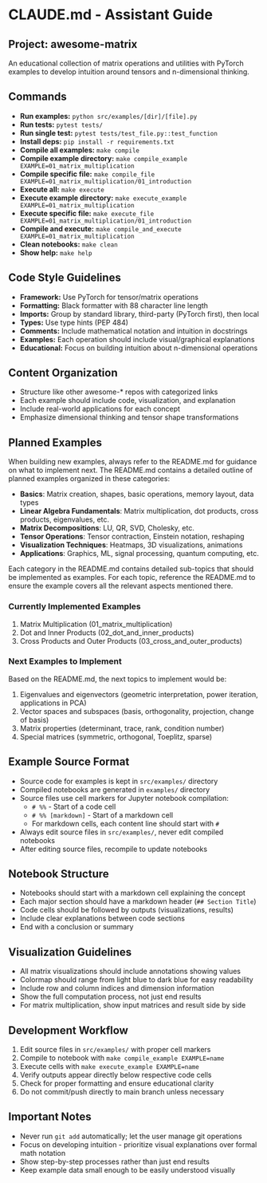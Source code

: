# CLAUDE.md - Assistant Guide

## Project: awesome-matrix
An educational collection of matrix operations and utilities with PyTorch examples to develop intuition around tensors and n-dimensional thinking.

## Commands
- **Run examples:** `python src/examples/[dir]/[file].py`  
- **Run tests:** `pytest tests/`
- **Run single test:** `pytest tests/test_file.py::test_function`
- **Install deps:** `pip install -r requirements.txt`
- **Compile all examples:** `make compile`
- **Compile example directory:** `make compile_example EXAMPLE=01_matrix_multiplication`
- **Compile specific file:** `make compile_file EXAMPLE=01_matrix_multiplication/01_introduction`
- **Execute all:** `make execute`
- **Execute example directory:** `make execute_example EXAMPLE=01_matrix_multiplication`
- **Execute specific file:** `make execute_file EXAMPLE=01_matrix_multiplication/01_introduction`
- **Compile and execute:** `make compile_and_execute EXAMPLE=01_matrix_multiplication`
- **Clean notebooks:** `make clean`
- **Show help:** `make help`

## Code Style Guidelines
- **Framework:** Use PyTorch for tensor/matrix operations
- **Formatting:** Black formatter with 88 character line length
- **Imports:** Group by standard library, third-party (PyTorch first), then local
- **Types:** Use type hints (PEP 484)
- **Comments:** Include mathematical notation and intuition in docstrings
- **Examples:** Each operation should include visual/graphical explanations
- **Educational:** Focus on building intuition about n-dimensional operations

## Content Organization
- Structure like other awesome-* repos with categorized links
- Each example should include code, visualization, and explanation
- Include real-world applications for each concept
- Emphasize dimensional thinking and tensor shape transformations

## Planned Examples
When building new examples, always refer to the README.md for guidance on what to implement next. The README.md contains a detailed outline of planned examples organized in these categories:

- **Basics**: Matrix creation, shapes, basic operations, memory layout, data types
- **Linear Algebra Fundamentals**: Matrix multiplication, dot products, cross products, eigenvalues, etc.
- **Matrix Decompositions**: LU, QR, SVD, Cholesky, etc.
- **Tensor Operations**: Tensor contraction, Einstein notation, reshaping
- **Visualization Techniques**: Heatmaps, 3D visualizations, animations
- **Applications**: Graphics, ML, signal processing, quantum computing, etc.

Each category in the README.md contains detailed sub-topics that should be implemented as examples. For each topic, reference the README.md to ensure the example covers all the relevant aspects mentioned there.

### Currently Implemented Examples
1. Matrix Multiplication (01_matrix_multiplication)
2. Dot and Inner Products (02_dot_and_inner_products)
3. Cross Products and Outer Products (03_cross_and_outer_products)

### Next Examples to Implement
Based on the README.md, the next topics to implement would be:
1. Eigenvalues and eigenvectors (geometric interpretation, power iteration, applications in PCA)
2. Vector spaces and subspaces (basis, orthogonality, projection, change of basis)
3. Matrix properties (determinant, trace, rank, condition number)
4. Special matrices (symmetric, orthogonal, Toeplitz, sparse)

## Example Source Format
- Source code for examples is kept in `src/examples/` directory
- Compiled notebooks are generated in `examples/` directory
- Source files use cell markers for Jupyter notebook compilation:
  - `# %%` - Start of a code cell
  - `# %% [markdown]` - Start of a markdown cell
  - For markdown cells, each content line should start with `# `
- Always edit source files in `src/examples/`, never edit compiled notebooks
- After editing source files, recompile to update notebooks

## Notebook Structure
- Notebooks should start with a markdown cell explaining the concept
- Each major section should have a markdown header (`## Section Title`)
- Code cells should be followed by outputs (visualizations, results)
- Include clear explanations between code sections
- End with a conclusion or summary

## Visualization Guidelines
- All matrix visualizations should include annotations showing values
- Colormap should range from light blue to dark blue for easy readability
- Include row and column indices and dimension information
- Show the full computation process, not just end results
- For matrix multiplication, show input matrices and result side by side

## Development Workflow
1. Edit source files in `src/examples/` with proper cell markers
2. Compile to notebook with `make compile_example EXAMPLE=name`
3. Execute cells with `make execute_example EXAMPLE=name`
4. Verify outputs appear directly below respective code cells
5. Check for proper formatting and ensure educational clarity
6. Do not commit/push directly to main branch unless necessary

## Important Notes
- Never run `git add` automatically; let the user manage git operations
- Focus on developing intuition - prioritize visual explanations over formal math notation
- Show step-by-step processes rather than just end results
- Keep example data small enough to be easily understood visually